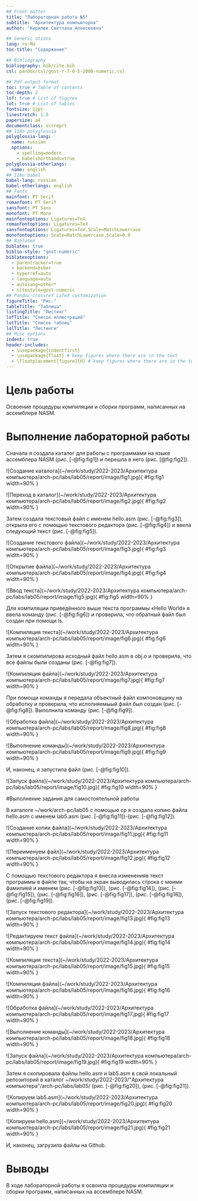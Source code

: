 ```yaml
---
## Front matter
title: "Лабораторная работа №5"
subtitle: "Архитектура компьютеров"
author: "Кирилюк Светлана Алексеевна"

## Generic otions
lang: ru-RU
toc-title: "Содержание"

## Bibliography
bibliography: bib/cite.bib
csl: pandoc/csl/gost-r-7-0-5-2008-numeric.csl

## Pdf output format
toc: true # Table of contents
toc-depth: 2
lof: true # List of figures
lot: true # List of tables
fontsize: 12pt
linestretch: 1.5
papersize: a4
documentclass: scrreprt
## I18n polyglossia
polyglossia-lang:
  name: russian
  options:
	- spelling=modern
	- babelshorthands=true
polyglossia-otherlangs:
  name: english
## I18n babel
babel-lang: russian
babel-otherlangs: english
## Fonts
mainfont: PT Serif
romanfont: PT Serif
sansfont: PT Sans
monofont: PT Mono
mainfontoptions: Ligatures=TeX
romanfontoptions: Ligatures=TeX
sansfontoptions: Ligatures=TeX,Scale=MatchLowercase
monofontoptions: Scale=MatchLowercase,Scale=0.9
## Biblatex
biblatex: true
biblio-style: "gost-numeric"
biblatexoptions:
  - parentracker=true
  - backend=biber
  - hyperref=auto
  - language=auto
  - autolang=other*
  - citestyle=gost-numeric
## Pandoc-crossref LaTeX customization
figureTitle: "Рис."
tableTitle: "Таблица"
listingTitle: "Листинг"
lofTitle: "Список иллюстраций"
lotTitle: "Список таблиц"
lolTitle: "Листинги"
## Misc options
indent: true
header-includes:
  - \usepackage{indentfirst}
  - \usepackage{float} # keep figures where there are in the text
  - \floatplacement{figure}{H} # keep figures where there are in the text
---
```


# Цель работы

Освоение процедуры компиляции и сборки программ, написанных на ассемблере NASM.

# Выполнение лабораторной работы

Сначала я создала каталог для работы с программами на языке ассемблера NASM (рис. [-@fig:fig1]) и перешла в него (рис. [@fig:fig2]).

![Создание каталога](~/work/study/2022-2023/Архитектура компьютера/arch-pc/labs/lab05/report/image/fig1.jpg){ #fig:fig1 width=90% }

![Переход в каталог](~/work/study/2022-2023/Архитектура компьютера/arch-pc/labs/lab05/report/image/fig2.jpg){ #fig:fig2 width=90% }

Затем создала текстовый файл с именем hello.asm (рис. [-@fig:fig3]), открыла его с помощью текстового редактора (рис. [-@fig:fig4]) и ввела следующий текст (рис. [-@fig:fig5]).

![Создание текстового файла](~/work/study/2022-2023/Архитектура компьютера/arch-pc/labs/lab05/report/image/fig3.jpg){ #fig:fig3 width=90% }

![Открытие файла](~/work/study/2022-2023/Архитектура компьютера/arch-pc/labs/lab05/report/image/fig4.jpg){ #fig:fig4 width=90% }

![Ввод текста](~/work/study/2022-2023/Архитектура компьютера/arch-pc/labs/lab05/report/image/fig5.jpg){ #fig:fig5 width=90% }

Для компиляции приведённого выше текста программы «Hello World» я ввела команду (рис. [-@fig:fig6]) и проверила, что обратный файл был создан при помощи ls.

![Компиляция текста](~/work/study/2022-2023/Архитектура компьютера/arch-pc/labs/lab05/report/image/fig6.jpg){ #fig:fig6 width=90% }

Затем я скомпилирова исходный файл hello.asm в obj.o и проверила, что все файлы были созданы (рис. [-@fig:fig7]).

![Компиляция файла](~/work/study/2022-2023/Архитектура компьютера/arch-pc/labs/lab05/report/image/fig7.jpg){ #fig:fig7 width=90% }

При помощи команды я передала объектный файл компоновщику на обработку и проверила, что исполняемыый файл был создан (рис. [-@fig:fig8]). Выполнила команду (рис. [-@fig:fig9]).

![Обработка файла](~/work/study/2022-2023/Архитектура компьютера/arch-pc/labs/lab05/report/image/fig8.jpg){ #fig:fig8 width=90% }

![Выполнение команды](~/work/study/2022-2023/Архитектура компьютера/arch-pc/labs/lab05/report/image/fig9.jpg){ #fig:fig9 width=90% }

И, наконец, я запустила файл (рис. [-@fig:fig10]).

![Запуск файла](~/work/study/2022-2023/Архитектура компьютера/arch-pc/labs/lab05/report/image/fig10.jpg){ #fig:fig10 width=90% }

#Выполнение задания для самостоятельной работы

В каталоге ~/work/arch-pc/lab05 с помощью cp я создала копию файла hello.asm с именем lab5.asm (рис. [-@fig:fig11])-(рис. [-@fig:fig12]).

![Создание копии файла](~/work/study/2022-2023/Архитектура компьютера/arch-pc/labs/lab05/report/image/fig11.jpg){ #fig:fig11 width=90% }

![Переименуем файл](~/work/study/2022-2023/Архитектура компьютера/arch-pc/labs/lab05/report/image/fig12.jpg){ #fig:fig12 width=90% }

С помощью текстового редактора я внесла измененияв текст программы в файле так, чтобы на экран выводилась строка с моими фамилией и именем (рис. [-@fig:fig13]), (рис. [-@fig:fig14]), (рис. [-@fig:fig15]), (рис. [-@fig:fig16]), (рис. [-@fig:fig17]), (рис. [-@fig:fig18]), (рис. [-@fig:fig19]).

![Запуск текстового редактора](~/work/study/2022-2023/Архитектура компьютера/arch-pc/labs/lab05/report/image/fig13.jpg){ #fig:fig13 width=90% }

![Редактируем текст файла](~/work/study/2022-2023/Архитектура компьютера/arch-pc/labs/lab05/report/image/fig14.jpg){ #fig:fig14 width=90% }

![Компиляция текста](~/work/study/2022-2023/Архитектура компьютера/arch-pc/labs/lab05/report/image/fig15.jpg){ #fig:fig15 width=90% }

![Компиляция файла](~/work/study/2022-2023/Архитектура компьютера/arch-pc/labs/lab05/report/image/fig16.jpg){ #fig:fig16 width=90% }

![Обработка файла](~/work/study/2022-2023/Архитектура компьютера/arch-pc/labs/lab05/report/image/fig17.jpg){ #fig:fig17 width=90% }

![Выполнение команды](~/work/study/2022-2023/Архитектура компьютера/arch-pc/labs/lab05/report/image/fig18.jpg){ #fig:fig18 width=90% }

![Запуск файла](~/work/study/2022-2023/Архитектура компьютера/arch-pc/labs/lab05/report/image/fig19.jpg){ #fig:fig19 width=90% }

Затем я скопировала файлы hello.asm и lab5.asm в свой локальный репозиторий
в каталог ~/work/study/2022-2023/"Архитектура компьютера"/arch-pc/labs/lab05/ (рис. [-@fig:fig20]), (рис. [-@fig:fig21]).

![Копируем lab5.asm](~/work/study/2022-2023/Архитектура компьютера/arch-pc/labs/lab05/report/image/fig20.jpg){ #fig:fig20 width=90% }

![Копируем hello.asm](~/work/study/2022-2023/Архитектура компьютера/arch-pc/labs/lab05/report/image/fig21.jpg){ #fig:fig21 width=90% }

И, наконец, загрузила файлы на Github.

# Выводы

В ходе лабораторной работы я освоила процедуры компиляции и сборки программ, написанных на ассемблере NASM.


